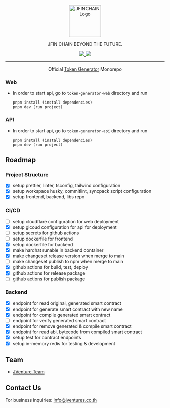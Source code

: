 <p align="center">
  <a href="https://jfinchain.com/" target="blank"><img src="https://static.wixstatic.com/media/ff114f_a8511d92b57c4e6ea27422ede46f5f57~mv2.png/v1/fill/w_69,h_69,al_c,q_85,usm_0.66_1.00_0.01,enc_auto/JFIN%20Logo-06.png" height="100" alt="JFINCHAIN Logo" /></a>
</p>
<p align="center">JFIN CHAIN BEYOND THE FUTURE.</p>

<p align="center">
    <a href="https://www.facebook.com/JFINofficial" target="_blank">
        <img src="https://img.shields.io/badge/Facebook-1877F2?style=social&logo=facebook">
    </a>
    <a href="https://twitter.com/jfinofficial" target="_blank">
        <img src="https://img.shields.io/github/followers/jventures-jdn?style=social">
    </a>
</p>
<hr/>

<p align="center">
    Official <a href="https://github.com/jventures-jdn/project-staking-ui">Token Generator</a> Monorepo
</p>

### Web

- In order to start api, go to `token-generator-web` directory and run
  ```
  pnpm install (install dependencies)
  pnpm dev (run project)
  ```

### API

- In order to start api, go to `token-generator-api` directory and run
  ```
  pnpm install (install dependencies)
  pnpm dev (run project)
  ```

## Roadmap

### Project Structure

- [x] setup prettier, linter, tsconfig, tailwind configuration
- [x] setup workspace husky, commitlint, syncpack script configuration
- [x] setup frontend, backend, libs repo

### CI/CD

- [ ] setup cloudflare configuration for web deployment
- [x] setup glcoud configuration for api for deployment
- [ ] setup secrets for github actions
- [ ] setup dockerfile for frontend
- [x] setup dockerfile for backend
- [x] make hardhat runable in backend container
- [x] make changeset release version when merge to main
- [ ] make changeset publish to npm when merge to main
- [x] github actions for build, test, deploy
- [x] github actions for release package
- [ ] github actions for publish package

### Backend

- [x] endpoint for read original, generated smart contract
- [x] endpoint for generate smart contract with new name
- [x] endpoint for compile generated smart contract
- [ ] endpoint for verify generated smart contract
- [x] endpoint for remove generated & compile smart contract
- [x] endpoint for read abi, bytecode from compiled smart contract
- [x] setup test for contract endpoints
- [x] setup in-memory redis for testing & development

## Team

- [JVenture Team](https://github.com/orgs/jventures-jdn)

## Contact Us

For business inquiries: info@jventures.co.th
